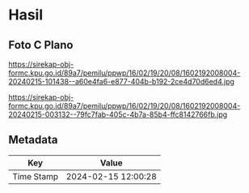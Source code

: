 # Hasil

## Foto C Plano

https://sirekap-obj-formc.kpu.go.id/89a7/pemilu/ppwp/16/02/19/20/08/1602192008004-20240215-101438--a60e4fa6-e877-404b-b192-2ce4d70d6ed4.jpg

https://sirekap-obj-formc.kpu.go.id/89a7/pemilu/ppwp/16/02/19/20/08/1602192008004-20240215-003132--79fc7fab-405c-4b7a-85b4-ffc8142766fb.jpg


## Metadata

| Key        | Value               |
| ---------- | ------------------- |
| Time Stamp | 2024-02-15 12:00:28 |



